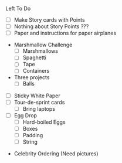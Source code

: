 Left To Do

- [ ] Make Story cards with Points
- [ ] Nothing about Story Points ???
- [ ] Paper and instructions for paper airplanes
- Marshmallow Challenge
  - [ ] Marshmallows
  - [ ] Spaghetti
  - [ ] Tape
  - [ ] Containers
- Three projects
    - [ ] Balls

- [ ] Sticky White Paper
- [ ] Tour-de-sprint cards
  - [ ] Bring laptops

- [ ] Egg Drop
  - [ ] Hard-boiled Eggs
  - [ ] Boxes
  - [ ] Padding
  - [ ] String

- Celebrity Ordering (Need pictures)

